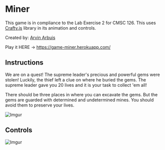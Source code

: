 # Miner

This game is in compliance to the Lab Exercise 2 for CMSC 126. This uses [Crafty.js](http://craftyjs.com/) library in its animation and controls.

Created by: [Arvin Arbuis](https://github.com/arvsxz05)

Play it HERE -> https://game-miner.herokuapp.com/

## Instructions

We are on a quest! The supreme leader's precious and powerful gems were stolen! Luckily, the thief left a clue on where he buried the gems. The supreme leader gave you 20 lives and it is your task to collect 'em all!

There should be three places in where you can excavate the gems. But the gems are guarded with determined and undetermined mines. You should avoid them to preserve your lives.

![Imgur](http://i.imgur.com/A20toVv.png)

## Controls

![Imgur](http://i.imgur.com/VUlCRq4.png)
